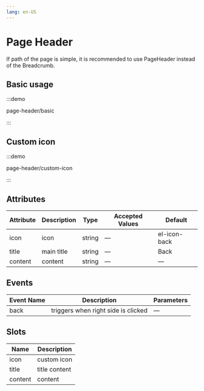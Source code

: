 ```yaml
---
lang: en-US
---
```


# Page Header

If path of the page is simple, it is recommended to use PageHeader instead of the Breadcrumb.

## Basic usage

:::demo

page-header/basic

:::

## Custom icon

:::demo

page-header/custom-icon

:::

## Attributes

| Attribute | Description | Type   | Accepted Values | Default      |
| --------- | ----------- | ------ | --------------- | ------------ |
| icon      | icon        | string | —               | el-icon-back |
| title     | main title  | string | —               | Back         |
| content   | content     | string | —               | —            |

## Events

| Event Name | Description                         | Parameters |
| ---------- | ----------------------------------- | ---------- |
| back       | triggers when right side is clicked | —          |

## Slots

| Name    | Description   |
| ------- | ------------- |
| icon    | custom icon   |
| title   | title content |
| content | content       |
